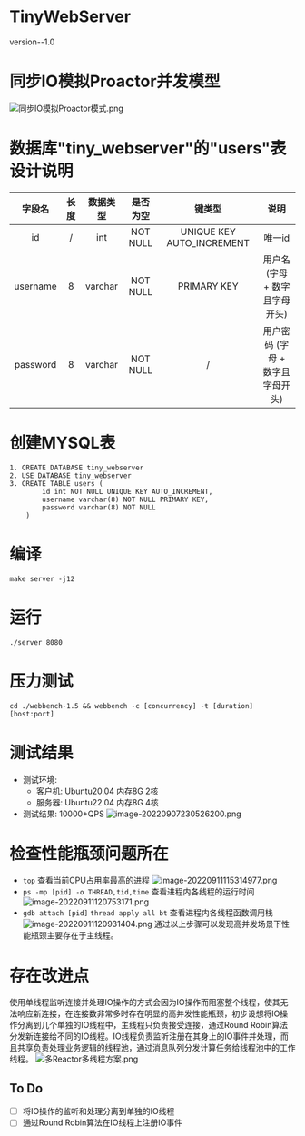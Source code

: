 # TinyWebServer
version--1.0

# 同步IO模拟Proactor并发模型
![同步IO模拟Proactor模式.png](https://s2.loli.net/2022/09/10/4P5EQwzRJqNdO2r.png)

# 数据库"tiny_webserver"的"users"表设计说明

|  字段名  | 长度 | 数据类型 | 是否为空 |          键类型           |               说明               |
| :------: | :--: | :------: | :------: | :-----------------------: | :------------------------------: |
|    id    |  /   |   int    | NOT NULL | UNIQUE KEY AUTO_INCREMENT |              唯一id              |
| username |  8   | varchar  | NOT NULL |        PRIMARY KEY        |  用户名 (字母 + 数字且字母开头)  |
| password |  8   | varchar  | NOT NULL |             /             | 用户密码 (字母 + 数字且字母开头) |

# 创建MYSQL表

```mysql
1. CREATE DATABASE tiny_webserver
2. USE DATABASE tiny_webserver
3. CREATE TABLE users (
        id int NOT NULL UNIQUE KEY AUTO_INCREMENT,
        username varchar(8) NOT NULL PRIMARY KEY,
        password varchar(8) NOT NULL
    )
```

# 编译
`make server -j12`

# 运行
`./server 8080`

# 压力测试
`cd ./webbench-1.5 && webbench -c [concurrency] -t [duration] [host:port]`

# 测试结果
  - 测试环境: 
    - 客户机: Ubuntu20.04 内存8G 2核
    - 服务器: Ubuntu22.04 内存8G 4核
  - 测试结果: 10000+QPS
![image-20220907230526200.png](https://s2.loli.net/2022/09/07/ezJbM4UtBpP9Isn.png)

# 检查性能瓶颈问题所在
  - `top` 查看当前CPU占用率最高的进程
    ![image-20220911115314977.png](https://s2.loli.net/2022/09/11/Sc3zQlgs7WIi81o.png)
  - `ps -mp [pid] -o THREAD,tid,time` 查看进程内各线程的运行时间
    ![image-20220911120753171.png](https://s2.loli.net/2022/09/11/zxIvuA1LVnNy5oK.png)
  - `gdb attach [pid]`  `thread apply all bt`  查看进程内各线程函数调用栈
    ![image-20220911120931404.png](https://s2.loli.net/2022/09/11/HkE3sD1g4Apbhwr.png)
  通过以上步骤可以发现高并发场景下性能瓶颈主要存在于主线程。

# 存在改进点
使用单线程监听连接并处理IO操作的方式会因为IO操作而阻塞整个线程，使其无法响应新连接，在连接数非常多时存在明显的高并发性能瓶颈，初步设想将IO操作分离到几个单独的IO线程中，主线程只负责接受连接，通过Round Robin算法分发新连接给不同的IO线程。IO线程负责监听注册在其身上的IO事件并处理，而且共享负责处理业务逻辑的线程池，通过消息队列分发计算任务给线程池中的工作线程。
![多Reactor多线程方案.png](https://s2.loli.net/2022/09/11/XqlKZ5Ljh6FSgvC.png)

## To Do

- [ ] 将IO操作的监听和处理分离到单独的IO线程
- [ ] 通过Round Robin算法在IO线程上注册IO事件
